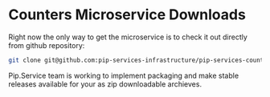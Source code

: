 # Counters Microservice Downloads

Right now the only way to get the microservice is to check it out directly from github repository:

```bash
git clone git@github.com:pip-services-infrastructure/pip-services-counters-node.git
```

Pip.Service team is working to implement packaging and make stable releases available for your 
as zip downloadable archieves.